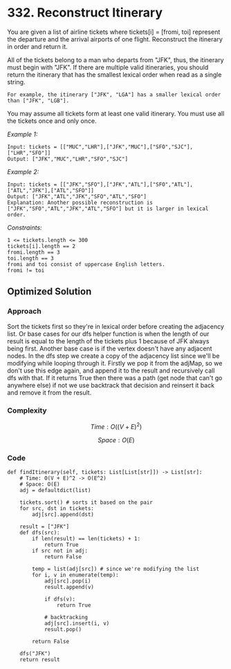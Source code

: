# 332. Reconstruct Itinerary
You are given a list of airline tickets where tickets[i] = [fromi, toi] represent the departure and the arrival airports of one flight. Reconstruct the itinerary in order and return it.

All of the tickets belong to a man who departs from "JFK", thus, the itinerary must begin with "JFK". If there are multiple valid itineraries, you should return the itinerary that has the smallest lexical order when read as a single string.

    For example, the itinerary ["JFK", "LGA"] has a smaller lexical order than ["JFK", "LGB"].

You may assume all tickets form at least one valid itinerary. You must use all the tickets once and only once.

*Example 1:*

```
Input: tickets = [["MUC","LHR"],["JFK","MUC"],["SFO","SJC"],["LHR","SFO"]]
Output: ["JFK","MUC","LHR","SFO","SJC"]
```

*Example 2:*

```
Input: tickets = [["JFK","SFO"],["JFK","ATL"],["SFO","ATL"],["ATL","JFK"],["ATL","SFO"]]
Output: ["JFK","ATL","JFK","SFO","ATL","SFO"]
Explanation: Another possible reconstruction is ["JFK","SFO","ATL","JFK","ATL","SFO"] but it is larger in lexical order.
```

*Constraints:*

```
1 <= tickets.length <= 300
tickets[i].length == 2
fromi.length == 3
toi.length == 3
fromi and toi consist of uppercase English letters.
fromi != toi
```

## Optimized Solution

### Approach
Sort the tickets first so they're in lexical order before creating the adjacency list. Or base cases for our dfs helper function is when the length of our result is equal to the length of the tickets plus 1 because of JFK always being first. Another base case is if the vertex doesn't have any adjacent nodes. In the dfs step we create a copy of the adjacency list since we'll be modifying while looping through it. Firstly we pop it from the adjMap, so we don't use this edge again, and append it to the result and recursively call dfs with that. If it returns True then there was a path (get node that can't go anywhere else) if not we use backtrack that decision and reinsert it back and remove it from the result.

### Complexity
$$Time: O((V + E)^2)$$

$$Space: O(E)$$

### Code
```
def findItinerary(self, tickets: List[List[str]]) -> List[str]:
    # Time: O(V + E)^2 -> O(E^2)
    # Space: O(E) 
    adj = defaultdict(list)

    tickets.sort() # sorts it based on the pair
    for src, dst in tickets:
        adj[src].append(dst)

    result = ["JFK"]
    def dfs(src):
        if len(result) == len(tickets) + 1:
            return True
        if src not in adj:
            return False

        temp = list(adj[src]) # since we're modifying the list
        for i, v in enumerate(temp):
            adj[src].pop(i)
            result.append(v)

            if dfs(v):
                return True

            # backtracking
            adj[src].insert(i, v)
            result.pop()

        return False

    dfs("JFK")
    return result
```